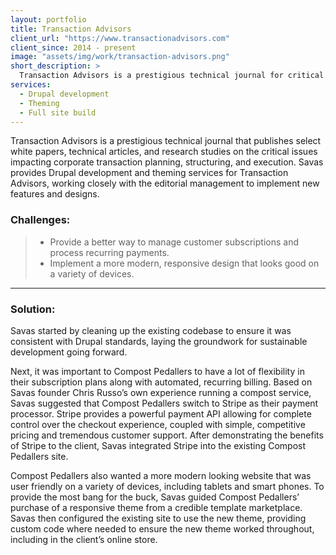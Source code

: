 ```yaml
---
layout: portfolio
title: Transaction Advisors
client_url: "https://www.transactionadvisors.com"
client_since: 2014 - present
image: "assets/img/work/transaction-advisors.png"
short_description: >
  Transaction Advisors is a prestigious technical journal for critical issues impacting corporate transactions.
services:
  - Drupal development
  - Theming
  - Full site build
---
```

Transaction Advisors is a prestigious technical journal that publishes select white papers, technical articles, and research studies on the critical issues impacting corporate transaction planning, structuring, and execution. Savas provides Drupal development and theming services for Transaction Advisors, working closely with the editorial management to implement new features and designs.

### Challenges:
> - Provide a better way to manage customer subscriptions and process recurring payments.
> - Implement a more modern, responsive design that looks good on a variety of devices.

---

### Solution:
Savas started by cleaning up the existing codebase to ensure it was consistent with Drupal standards, laying the groundwork for sustainable development going forward.

Next, it was important to Compost Pedallers to have a lot of flexibility in their subscription plans along with automated, recurring billing. Based on Savas founder Chris Russo’s own experience running a compost service, Savas suggested that Compost Pedallers switch to Stripe as their payment processor. Stripe provides a powerful payment API allowing for complete control over the checkout experience, coupled with simple, competitive pricing and tremendous customer support. After demonstrating the benefits of Stripe to the client, Savas integrated Stripe into the existing Compost Pedallers site.

Compost Pedallers also wanted a more modern looking website that was user friendly on a variety of devices, including tablets and smart phones. To provide the most bang for the buck, Savas guided Compost Pedallers’ purchase of a responsive theme from a credible template marketplace. Savas then configured the existing site to use the new theme, providing custom code where needed to ensure the new theme worked throughout, including in the client’s online store.